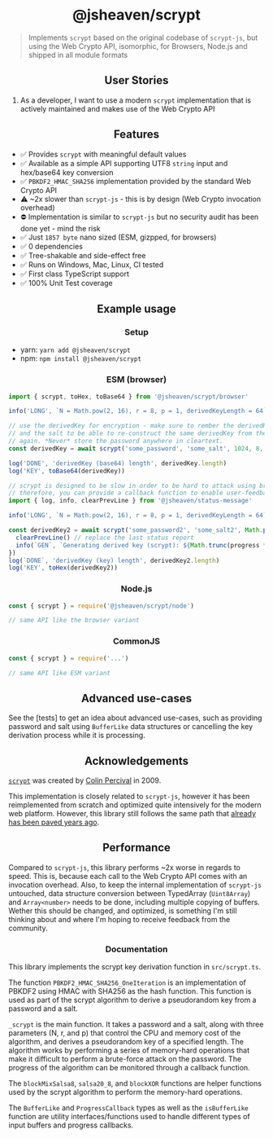 <h1 align="center">@jsheaven/scrypt</h1>

> Implements `scrypt` based on the original codebase of `scrypt-js`, but using the Web Crypto API, isomorphic, for Browsers, Node.js and shipped in all module formats

<h2 align="center">User Stories</h2>

1. As a developer, I want to use a modern `scrypt` implementation that is actively maintained and makes use of the Web Crypto API

<h2 align="center">Features</h2>

- ✅ Provides `scrypt` with meaningful default values
- ✅ Available as a simple API supporting UTF8 `string` input and hex/base64 key conversion
- ✅ `PBKDF2_HMAC_SHA256` implementation provided by the standard Web Crypto API
- ⚠️ ~2x slower than `scrypt-js` - this is by design (Web Crypto invocation overhead)
- ⛔ Implementation is similar to `scrypt-js` but no security audit has been done yet - mind the risk
- ✅ Just `1857 byte` nano sized (ESM, gizpped, for browsers)
- ✅ 0 dependencies
- ✅ Tree-shakable and side-effect free
- ✅ Runs on Windows, Mac, Linux, CI tested
- ✅ First class TypeScript support
- ✅ 100% Unit Test coverage

<h2 align="center">Example usage</h2>

<h3 align="center">Setup</h3>

- yarn: `yarn add @jsheaven/scrypt`
- npm: `npm install @jsheaven/scrypt`

<h3 align="center">ESM (browser)</h3>

```ts
import { scrypt, toHex, toBase64 } from '@jsheaven/scrypt/browser'

info('LONG', `N = Math.pow(2, 16), r = 8, p = 1, derivedKeyLength = 64`)

// use the derivedKey for encryption - make sure to rember the derivedKey for decryption
// and the salt to be able to re-construct the same derivedKey from the input password
// again. *Never* store the password anywhere in cleartext.
const derivedKey = await scrypt('some_password', 'some_salt', 1024, 8, 1, 64)

log('DONE', 'derivedKey (base64) length', derivedKey.length)
log('KEY', toBase64(derivedKey))

// scrypt is designed to be slow in order to be hard to attack using brute force attacks,
// therefore, you can provide a callback function to enable user-feedback (e.g. a progress bar)
import { log, info, clearPrevLine } from '@jsheaven/status-message'

info('LONG', `N = Math.pow(2, 16), r = 8, p = 1, derivedKeyLength = 64`)

const derivedKey2 = await scrypt('some_password2', 'some_salt2', Math.pow(2, 16), 8, 1, 64, (progress) => {
  clearPrevLine() // replace the last status report
  info(`GEN`, `Generating derived key (scrypt): ${Math.trunc(progress * 100)}%`)
})
log(`DONE`, 'derivedKey (key) length', derivedKey2.length)
log('KEY', toHex(derivedKey2))
```

<h3 align="center">Node.js</h3>

```ts
const { scrypt } = require('@jsheaven/scrypt/node')

// same API like the browser variant
```

<h3 align="center">CommonJS</h3>

```ts
const { scrypt } = require('...')

// same API like ESM variant
```

<h2 align="center">Advanced use-cases</h2>

See the [tests] to get an idea about advanced use-cases, such as providing password and salt using `BufferLike` data structures or cancelling the key derivation process while it is processing.

<h2 align="center">Acknowledgements</h2>

[`scrypt`](https://en.wikipedia.org/wiki/Scrypt) was created by [Colin Percival](https://en.wikipedia.org/wiki/Colin_Percival) in 2009.

This implementation is closely related to `scrypt-js`, however it has been reimplemented from
scratch and optimized quite intensively for the modern web platform. However, this library still follows the same path that [already has been paved years ago](https://github.com/ricmoo/scrypt-js).

<h2 align="center">Performance</h2>

Compared to `scrypt-js`, this library performs ~2x worse in regards to speed.
This is, because each call to the Web Crypto API comes with an invocation overhead.
Also, to keep the internal implementation of `scrypt-js` untouched, data structure conversion
between TypedArray (`Uint8Array`) and `Array<number>` needs to be done, including multiple
copying of buffers. Wether this should be changed, and optimized, is something I'm still
thinking about and where I'm hoping to receive feedback from the community.

<h3 align="center">Documentation</h3>

This library implements the scrypt key derivation function in `src/scrypt.ts`.

The function `PBKDF2_HMAC_SHA256_OneIteration` is an implementation of PBKDF2 using HMAC with SHA256 as the hash function. This function is used as part of the scrypt algorithm to derive a pseudorandom key from a password and a salt.

`_scrypt` is the main function. It takes a password and a salt, along with three parameters (N, r, and p) that control the CPU and memory cost of the algorithm, and derives a pseudorandom key of a specified length. The algorithm works by performing a series of memory-hard operations that make it difficult to perform a brute-force attack on the password. The progress of the algorithm can be monitored through a callback function.

The `blockMixSalsa8`, `salsa20_8`, and `blockXOR` functions are helper functions used by the scrypt algorithm to perform the memory-hard operations.

The `BufferLike` and `ProgressCallback` types as well as the `isBufferLike` function are utility interfaces/functions used to handle different types of input buffers and progress callbacks.
